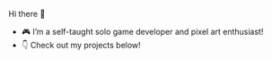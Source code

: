 Hi there 👋
- 🎮 I’m a self-taught solo game developer and pixel art enthusiast!
- 👇 Check out my projects below!
